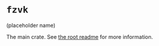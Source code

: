 # `fzvk`
(placeholder name)

The main crate. See [the root readme](../README.md) for more information.